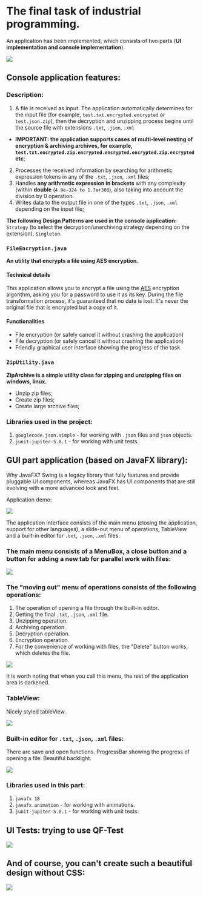 # The final task of industrial programming.

An application has been implemented, which consists of two parts (**UI implementation and console implementation**).


![](https://github.com/vovabyar/FinalProject/blob/master/screenshots/1.gif)

## Console application features:
### Description:
1. A file is received as input. The application automatically determines for the input file (for example, `test.txt.encrypted.encrypted` or `test.json.zip`), then the decryption and unzipping process begins until the source file with extensions  `.txt`, `.json`, `.xml` 
  - **IMPORTANT: the application supports cases of multi-level nesting of encryption & archiving archives, for example, `test.txt.encrypted.zip.encrypted.encrypted.encrypted.zip.encrypted` etc**;
2. Processes the received information by searching for arithmetic expression tokens in any of the `.txt`, `.json`, `.xml` files;
3. Handles **any arithmetic expression in brackets** with any complexity (within **double** (`4.9e-324 to 1.7e+308`), also taking into account the division by 0 operation.
3. Writes data to the output file in one of the types `.txt`, `.json`, `.xml` depending on the input file;
 
 
**The following Design Patterns are used in the console application:** `Strategy` (to select the decryption/unarchiving strategy depending on the extension), `Singleton`.
 
### `FileEncryption.java`

**An utility that encrypts a file using AES encryption.**

#### **Technical details**

This application allows you to encrypt a file using the [AES](https://en.wikipedia.org/wiki/Advanced_Encryption_Standard) encryption algorithm, asking you for a password to use it as its key. During the file transformation process, it's guaranteed that no data is lost: It's never the original file that is encrypted but a copy of it.

#### **Functionalities**

* File encryption (or safely cancel it without crashing the application)
* File decryption (or safely cancel it without crashing the application)
* Friendly graphical user interface showing the progress of the task

### `ZipUtility.java`

**ZipArchive is a simple utility class for zipping and unzipping files on windows, linux.**

- Unzip zip files;
- Create zip files;
- Create large archive files;

### Libraries used in the project:
1. `googlecode.json.simple` - for working with `.json` files and `json` objects.
2. `junit-jupiter-5.8.1` - for working with unit tests.



## GUI part application (based on JavaFX library):
Why JavaFX? Swing is a legacy library that fully features and provide pluggable UI components, whereas JavaFX has UI components that are still evolving with a more advanced look and feel.

Application demo:

![](https://github.com/vovabyar/FinalProject/blob/master/screenshots/ezgif.com-gif-maker.gif)

The application interface consists of the main menu (closing the application, support for other languages), a slide-out menu of operations, TableView and a built-in editor for `.txt`, `.json`, `.xml` files.

### The main menu consists of a MenuBox, a close button and a button for adding a new tab for parallel work with files:
![](https://github.com/vovabyar/FinalProject/blob/master/screenshots/2.png)

### The "moving out" menu of operations consists of the following operations:
1. The operation of opening a file through the built-in editor.
2. Getting the final `.txt`, `.json`, `.xml` file.
3. Unzipping operation.
4. Archiving operation.
5. Decryption operation.
6. Encryption operation.
7. For the convenience of working with files, the "Delete" button works, which deletes the file.

![](https://github.com/vovabyar/FinalProject/blob/master/screenshots/1.png)

It is worth noting that when you call this menu, the rest of the application area is darkened.

### TableView:

Nicely styled tableView.

![](https://github.com/vovabyar/FinalProject/blob/master/screenshots/3.png)

### Built-in editor for `.txt`, `.json`, `.xml` files:

There are save and open functions. ProgressBar showing the progress of opening a file. Beautiful backlight.

![](https://github.com/vovabyar/FinalProject/blob/master/screenshots/4.png)

### Libraries used in this part:
1. `javafx 18`
2. `javafx.animation` - for working with animations.
3. `junit-jupiter-5.8.1` - for working with unit tests.

## UI Tests: trying to use QF-Test
![](https://github.com/vovabyar/FinalProject/blob/master/screenshots/12.png)

## And of course, you can't create such a beautiful design without CSS:

![](https://github.com/vovabyar/FinalProject/blob/master/screenshots/5.png)
